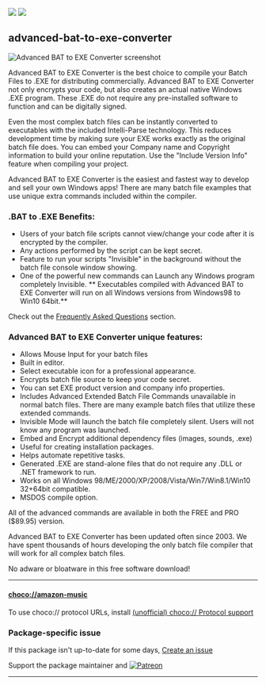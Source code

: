 [![](https://img.shields.io/chocolatey/v/advanced-bat-to-exe-converter?color=green&label=advanced-bat-to-exe-converter)](https://chocolatey.org/packages/advanced-bat-to-exe-converter) [![](https://img.shields.io/chocolatey/dt/advanced-bat-to-exe-converter)](https://chocolatey.org/packages/advanced-bat-to-exe-converter)

## advanced-bat-to-exe-converter

![Advanced BAT to EXE Converter screenshot](https://cdn.jsdelivr.net/gh/tunisiano187/Choco-packages@9f5d14a75e75813ceeb55153d011b09b399d960a/automatic/advanced-bat-to-exe-converter/advanced-bat-to-exe-converter_screenshot.png)

Advanced BAT to EXE Converter is the best choice to compile your Batch Files to .EXE for distributing commercially.  Advanced BAT to EXE Converter not only encrypts your code, but also creates an actual native Windows .EXE program.  These .EXE do not require any pre-installed software to function and can be digitally signed. 

Even the most complex batch files can be instantly converted to executables with the included Intelli-Parse technology.  This reduces development time by making sure your EXE works exactly as the original batch file does.  You can embed your Company name and Copyright information to build your online reputation.  Use the "Include Version Info" feature when compiling your project. 

Advanced BAT to EXE Converter is the easiest and fastest way to develop and sell your own Windows apps!  There are many batch file examples that use unique extra commands included within the compiler. 

### .BAT to .EXE Benefits:   
    
* Users of your batch file scripts cannot view/change your code after it is encrypted by the compiler.
* Any actions performed by the script can be kept secret.
* Feature to run your scripts "Invisible" in the background without the batch file console window showing.
* One of the powerful new commands can Launch any Windows program completely Invisible.
** Executables compiled with Advanced BAT to EXE Converter will run on all Windows versions from Windows98 to Win10 64bit.**

Check out the [Frequently Asked Questions](http://www.battoexeconverter.com/#FAQ) section.

### Advanced BAT to EXE Converter unique features:
* Allows Mouse Input for your batch files
* Built in editor.
* Select executable icon for a professional appearance.
* Encrypts batch file source to keep your code secret.
* You can set EXE product version and company info properties.
* Includes Advanced Extended Batch File Commands unavailable in normal batch files. There are many example batch files that utilize these extended commands.
* Invisible Mode will launch the batch file completely silent. Users will not know any program was launched.
* Embed and Encrypt additional dependency files (images, sounds, .exe)
* Useful for creating installation packages.
* Helps automate repetitive tasks.
* Generated .EXE are stand-alone files that do not require any .DLL or .NET framework to run.
* Works on all Windows 98/ME/2000/XP/2008/Vista/Win7/Win8.1/Win10 32+64bit compatible.
* MSDOS compile option.

All of the advanced commands are available in both the FREE and PRO ($89.95) version. 	

Advanced BAT to EXE Converter has been updated often since 2003. We have spent thousands of hours developing the only batch file compiler that will work for all complex batch files. 

No adware or bloatware in this free software download!

---

#### [choco://amazon-music](choco://amazon-music)
To use choco:// protocol URLs, install [(unofficial) choco:// Protocol support ](https://chocolatey.org/packages/choco-protocol-support)

### Package-specific issue
If this package isn't up-to-date for some days, [Create an issue](https://github.com/tunisiano187/Choco-packages/issues/new/choose)

Support the package maintainer and [![Patreon](https://cdn.jsdelivr.net/gh/tunisiano187/choco-packages@f986b7f5de3afc021180256752805698d4efbc38/icons/patreon.png)](https://www.patreon.com/tunisiano)

---
